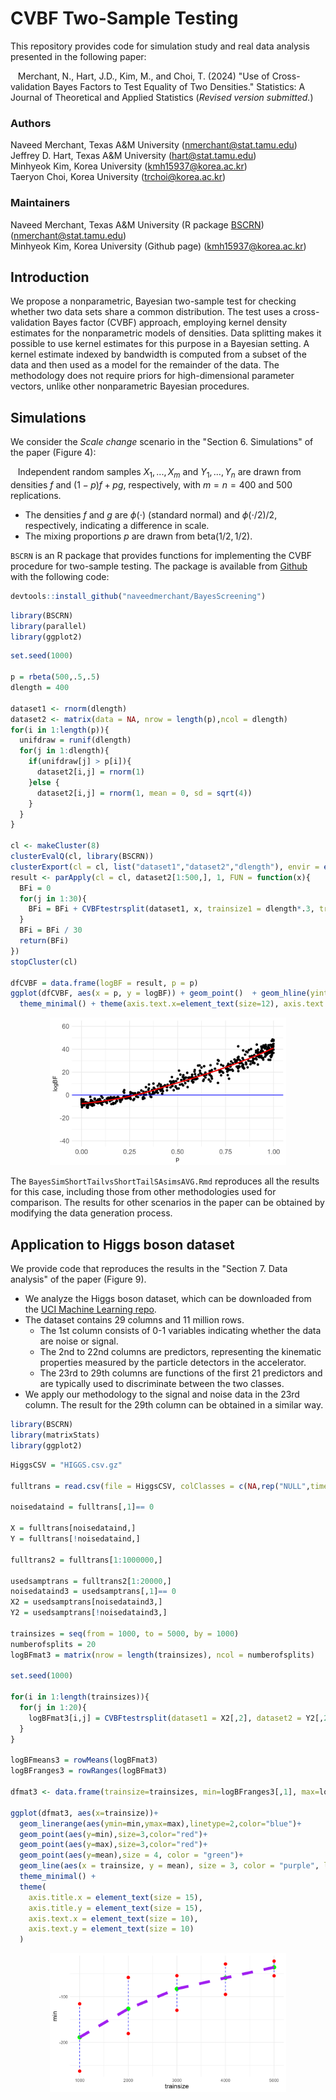 # CVBF Two-Sample Testing

This repository provides code for simulation study and real data analysis presented in the following paper:

&nbsp;&nbsp; Merchant, N., Hart, J.D., Kim, M., and Choi, T. (2024) "Use of Cross-validation Bayes Factors to Test Equality of Two Densities." Statistics: A Journal of Theoretical and Applied Statistics (*Revised version submitted.*)

### Authors

Naveed Merchant, Texas A&M University (nmerchant@stat.tamu.edu)<br/>
Jeffrey D. Hart, Texas A&M University (hart@stat.tamu.edu)<br/>
Minhyeok Kim, Korea University (kmh15937@korea.ac.kr)<br/>
Taeryon Choi, Korea University (trchoi@korea.ac.kr)<br/>

### Maintainers

Naveed Merchant, Texas A&M University (R package [BSCRN](https://github.com/naveedmerchant/BayesScreening)) (nmerchant@stat.tamu.edu)<br/>
Minhyeok Kim, Korea University (Github page) (kmh15937@korea.ac.kr)<br/>

## Introduction

We propose a nonparametric, Bayesian two-sample test for checking whether two data sets share a common distribution. The test uses a cross-validation Bayes factor (CVBF) approach, employing kernel density estimates for the nonparametric models of densities. Data splitting makes it possible to use kernel estimates for this purpose in a Bayesian setting. A kernel estimate indexed by bandwidth is computed from a subset of the data and then used as a model for the remainder of the data. The methodology does not require priors for high-dimensional parameter vectors, unlike other nonparametric Bayesian procedures.

## Simulations

We consider the *Scale change* scenario in the "Section 6. Simulations" of the paper (Figure 4):

&nbsp;&nbsp; Independent random samples $`X_{1},...,X_{m}`$ and $`Y_{1},...,Y_{n}`$ are drawn from densities $`f`$ and $`(1-p)f + pg`$, respectively, with $`m = n = 400`$ and $`500`$ replications.
- The densities $`f`$ and $`g`$ are $`\phi(\cdot)`$ (standard normal) and $`\phi(\cdot/2)/2`$, respectively, indicating a difference in scale.
- The mixing proportions $`p`$ are drawn from $`\text{beta}(1/2,1/2)`$.

`BSCRN` is an R package that provides functions for implementing the CVBF procedure for two-sample testing. The package is available from [Github](https://github.com/naveedmerchant/BayesScreening) with the following code:
``` r
devtools::install_github("naveedmerchant/BayesScreening")

```

``` r
library(BSCRN)
library(parallel)
library(ggplot2)

```

``` r
set.seed(1000)

p = rbeta(500,.5,.5)
dlength = 400

dataset1 <- rnorm(dlength)
dataset2 <- matrix(data = NA, nrow = length(p),ncol = dlength)
for(i in 1:length(p)){
  unifdraw = runif(dlength)
  for(j in 1:dlength){
    if(unifdraw[j] > p[i]){
      dataset2[i,j] = rnorm(1)
    }else {
      dataset2[i,j] = rnorm(1, mean = 0, sd = sqrt(4))
    }
  }
}

cl <- makeCluster(8)
clusterEvalQ(cl, library(BSCRN))
clusterExport(cl = cl, list("dataset1","dataset2","dlength"), envir = environment())
result <- parApply(cl = cl, dataset2[1:500,], 1, FUN = function(x){
  BFi = 0
  for(j in 1:30){
    BFi = BFi + CVBFtestrsplit(dataset1, x, trainsize1 = dlength*.3, trainsize2 = dlength*.3)$logBF
  }
  BFi = BFi / 30
  return(BFi)
})
stopCluster(cl)

dfCVBF = data.frame(logBF = result, p = p)
ggplot(dfCVBF, aes(x = p, y = logBF)) + geom_point()  + geom_hline(yintercept = 0, color = "blue") + geom_smooth(colour = "red", se = FALSE) + ylim(c(-40, 60)) +
  theme_minimal() + theme(axis.text.x=element_text(size=12), axis.text.y = element_text(size=12))

```

<p align="center">
  <img src="figure/CVBFShortvShort.png" width="75%">
</p>

The `BayesSimShortTailvsShortTailSAsimsAVG.Rmd` reproduces all the results for this case, including those from other methodologies used for comparison. The results for other scenarios in the paper can be obtained by modifying the data generation process.

## Application to Higgs boson dataset

We provide code that reproduces the results in the "Section 7. Data analysis" of the paper (Figure 9). 
- We analyze the Higgs boson dataset, which can be downloaded from the [UCI Machine Learning repo](https://archive.ics.uci.edu/dataset/280/higgs).
- The dataset contains 29 columns and 11 million rows.
    - The 1st column consists of 0-1 variables indicating whether the data are noise or signal.
    - The 2nd to 22nd columns are predictors, representing the kinematic properties measured by the particle detectors in the accelerator.
    - The 23rd to 29th columns are functions of the first 21 predictors and are typically used to discriminate between the two classes.
- We apply our methodology to the signal and noise data in the 23rd column. The result for the 29th column can be obtained in a similar way.

``` r
library(BSCRN)
library(matrixStats)
library(ggplot2)

```

``` r
HiggsCSV = "HIGGS.csv.gz"

fulltrans = read.csv(file = HiggsCSV, colClasses = c(NA,rep("NULL",times = 21),rep(NA,times = 7)), header = FALSE)

noisedataind = fulltrans[,1]== 0

X = fulltrans[noisedataind,]
Y = fulltrans[!noisedataind,]

fulltrans2 = fulltrans[1:1000000,]

usedsamptrans = fulltrans2[1:20000,]
noisedataind3 = usedsamptrans[,1]== 0
X2 = usedsamptrans[noisedataind3,]
Y2 = usedsamptrans[!noisedataind3,]

trainsizes = seq(from = 1000, to = 5000, by = 1000)
numberofsplits = 20
logBFmat3 = matrix(nrow = length(trainsizes), ncol = numberofsplits)

set.seed(1000)

for(i in 1:length(trainsizes)){
  for(j in 1:20){
    logBFmat3[i,j] = CVBFtestrsplit(dataset1 = X2[,2], dataset2 = Y2[,2], trainsize1 = trainsizes[i], trainsize2 = trainsizes[i])$logBF
  }
}

logBFmeans3 = rowMeans(logBFmat3)
logBFranges3 = rowRanges(logBFmat3)

dfmat3 <- data.frame(trainsize=trainsizes, min=logBFranges3[,1], max=logBFranges3[,2], mean = logBFmeans3)

ggplot(dfmat3, aes(x=trainsize))+
  geom_linerange(aes(ymin=min,ymax=max),linetype=2,color="blue")+
  geom_point(aes(y=min),size=3,color="red")+
  geom_point(aes(y=max),size=3,color="red")+
  geom_point(aes(y=mean),size = 4, color = "green")+
  geom_line(aes(x = trainsize, y = mean), size = 3, color = "purple", linetype = 2) +
  theme_minimal() +
  theme(
    axis.title.x = element_text(size = 15),
    axis.title.y = element_text(size = 15),
    axis.text.x = element_text(size = 10),
    axis.text.y = element_text(size = 10)
  )

```

<p align="center">
  <img src="figure/TrainAndValidSizeHiggs2.png" width="75%">
</p>

